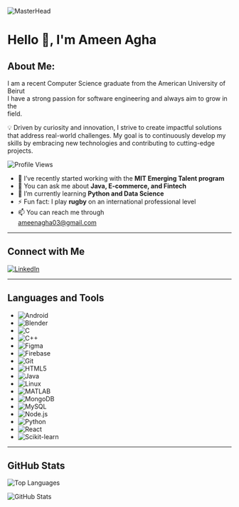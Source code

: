 ![MasterHead](https://www.michaelpage.com/sites/michaelpage.com/files/2021-07/tech_sectors_growing_fastest_970x388.png)

# Hello 👋, I'm Ameen Agha

## About Me:

I am a recent Computer Science graduate from the American University of Beirut  
I have a strong passion for software engineering and always aim to grow in the  
field.

💡 Driven by curiosity and innovation, I strive to create impactful solutions  
that address real-world challenges. My goal is to continuously develop my  
skills by embracing new technologies and contributing to cutting-edge projects.

![Profile Views](https://komarev.com/ghpvc/?username=ameen-agha&label=Profile%20views&color=0e75b6&style=flat)

- 🔭 I’ve recently started working with the **MIT Emerging Talent program**  
- 💬 You can ask me about **Java, E-commerce, and Fintech**  
- 🌱 I’m currently learning **Python and Data Science**  
- ⚡ Fun fact: I play **rugby** on an international professional level  
- 📫 You can reach me through  
  [ameenagha03@gmail.com](mailto:ameenagha03@gmail.com)

---

## Connect with Me

[![LinkedIn](https://img.shields.io/badge/-LinkedIn-blue?style=flat&logo=linkedin)](https://linkedin.com/in/ameen-agha)

---

## Languages and Tools

- ![Android](https://img.shields.io/badge/-Android-green?style=flat&logo=android)  
- ![Blender](https://img.shields.io/badge/-Blender-orange?style=flat&logo=blender)  
- ![C](https://img.shields.io/badge/-C-blue?style=flat&logo=c)  
- ![C++](https://img.shields.io/badge/-C++-purple?style=flat&logo=cplusplus)  
- ![Figma](https://img.shields.io/badge/-Figma-black?style=flat&logo=figma)  
- ![Firebase](https://img.shields.io/badge/-Firebase-yellow?style=flat&logo=firebase)  
- ![Git](https://img.shields.io/badge/-Git-red?style=flat&logo=git)  
- ![HTML5](https://img.shields.io/badge/-HTML5-orange?style=flat&logo=html5)  
- ![Java](https://img.shields.io/badge/-Java-red?style=flat&logo=java)  
- ![Linux](https://img.shields.io/badge/-Linux-black?style=flat&logo=linux)  
- ![MATLAB](https://img.shields.io/badge/-MATLAB-blue?style=flat&logo=mathworks)  
- ![MongoDB](https://img.shields.io/badge/-MongoDB-green?style=flat&logo=mongodb)  
- ![MySQL](https://img.shields.io/badge/-MySQL-blue?style=flat&logo=mysql)  
- ![Node.js](https://img.shields.io/badge/-Node.js-green?style=flat&logo=node.js)  
- ![Python](https://img.shields.io/badge/-Python-blue?style=flat&logo=python)  
- ![React](https://img.shields.io/badge/-React-blue?style=flat&logo=react)  
- ![Scikit-learn](https://img.shields.io/badge/-ScikitLearn-orange?style=flat&logo=scikitlearn)

---

## GitHub Stats

![Top Languages](https://github-readme-stats.vercel.app/api/top-langs?username=ameen-agha&show_icons=true&locale=en&layout=compact)  

![GitHub Stats](https://github-readme-stats.vercel.app/api?username=ameen-agha&show_icons=true&locale=en)
